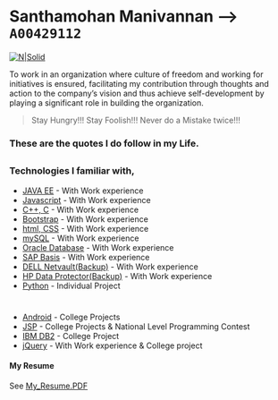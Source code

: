 # Santhamohan Manivannan --> `A00429112` 
[![N|Solid](https://media.licdn.com/dms/image/C4D03AQE4LoxOoso73w/profile-displayphoto-shrink_200_200/0?e=1538611200&v=beta&t=TtziufunATNAGZxW5Rf3v6ioWLz0s8JLGO51zdUSvnU)](https://www.linkedin.com/in/santhamohan-manivannan-a6a16274/)

To work in an organization where culture of freedom and working for initiatives is ensured, facilitating my contribution through thoughts and action to the company’s vision and thus achieve self-development by playing a significant role in building the organization.

> Stay Hungry!!! Stay Foolish!!! 
> Never do a Mistake twice!!!

### These are the quotes I do follow in my Life.
##
##
### Technologies I familiar with,
* [JAVA EE](https://www.linkedin.com/in/santhamohan-manivannan-a6a16274/) - With Work experience
* [Javascript](https://www.linkedin.com/in/santhamohan-manivannan-a6a16274/) - With Work experience
* [C++, C](https://www.linkedin.com/in/santhamohan-manivannan-a6a16274/) - With Work experience
* [Bootstrap](https://www.linkedin.com/in/santhamohan-manivannan-a6a16274/) - With Work experience
* [html, CSS](https://www.linkedin.com/in/santhamohan-manivannan-a6a16274/) - With Work experience
* [mySQL](https://www.linkedin.com/in/santhamohan-manivannan-a6a16274/) - With Work experience
* [Oracle Database](https://www.linkedin.com/in/santhamohan-manivannan-a6a16274/) - With Work experience
* [SAP Basis](https://www.linkedin.com/in/santhamohan-manivannan-a6a16274/) - With Work experience
* [DELL Netvault(Backup)](https://www.linkedin.com/in/santhamohan-manivannan-a6a16274/) - With Work experience
* [HP Data Protector(Backup)](https://www.linkedin.com/in/santhamohan-manivannan-a6a16274/) - With Work experience
* [Python](https://www.linkedin.com/in/santhamohan-manivannan-a6a16274/) - Individual Project
#
* [Android](https://www.linkedin.com/in/santhamohan-manivannan-a6a16274/) - College Projects
* [JSP](https://www.linkedin.com/in/santhamohan-manivannan-a6a16274/) - College Projects & National Level Programming Contest
* [IBM DB2](https://www.linkedin.com/in/santhamohan-manivannan-a6a16274/) - College Project
* [jQuery](https://www.linkedin.com/in/santhamohan-manivannan-a6a16274/) - With Work experience & College project

#### My Resume

See [My_Resume.PDF](https://drive.google.com/file/d/1qaRycLjyPJuo-UFUzGXcptKmL9LtRS1e/view?usp=sharing)

